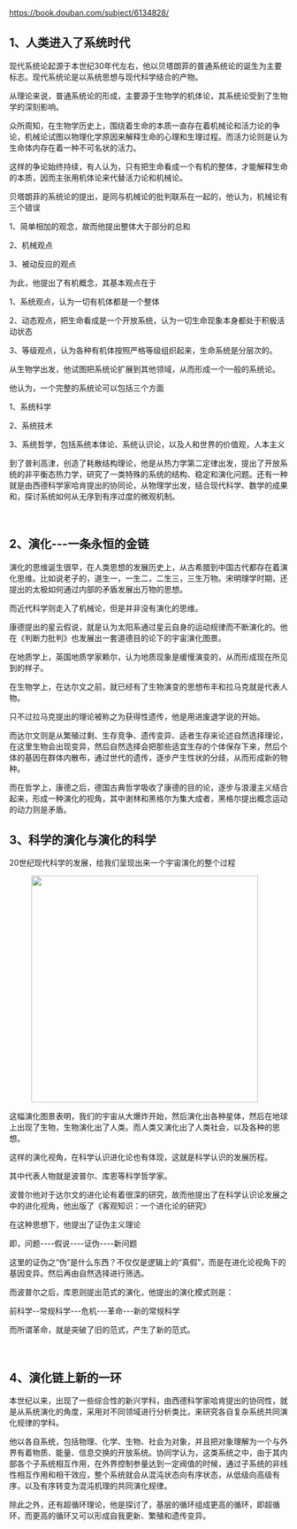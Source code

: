 <a href="http://link.zhihu.com/?target=https%3A//book.douban.com/subject/6134828/" data-draft-node="block" data-draft-type="link-card" class=" external" target="_blank" rel="nofollow noreferrer"><span class="invisible">https://</span><span class="visible">book.douban.com/subject</span><span class="invisible">/6134828/</span><span class="ellipsis"></span></a><h2>1、人类进入了系统时代</h2><p data-pid="Cdc0xFEu">现代系统论起源于本世纪30年代左右，他以贝塔朗菲的普通系统论的诞生为主要标志。现代系统论是以系统思想与现代科学结合的产物。</p><p data-pid="xXslGpb5">从理论来说，普通系统论的形成，主要源于生物学的机体论，其系统论受到了生物学的深刻影响。</p><p data-pid="eNd21kQQ">众所周知，在生物学历史上，围绕着生命的本质一直存在着机械论和活力论的争论，机械论试图以物理化学原因来解释生命的心理和生理过程。而活力论则是认为生命体内存在着一种不可名状的活力。</p><p data-pid="_2bch8yM">这样的争论始终持续，有人认为，只有把生命看成一个有机的整体，才能解释生命的本质，因而主张用机体论来代替活力论和机械论。</p><p data-pid="6b6wzJad">贝塔朗菲的系统论的提出，是同与机械论的批判联系在一起的，他认为，机械论有三个错误</p><p data-pid="WuBvWDDX">1、简单相加的观念，故而他提出整体大于部分的总和</p><p data-pid="dpSdyFjN">2、机械观点</p><p data-pid="7Xl71134">3、被动反应的观点</p><p data-pid="ONFttV3B">为此，他提出了有机概念，其基本观点在于</p><p data-pid="Un-CrEm0">1、系统观点，认为一切有机体都是一个整体</p><p data-pid="EFGJ4Uui">2、动态观点，把生命看成是一个开放系统，认为一切生命现象本身都处于积极活动状态</p><p data-pid="WQLPER7b">3、等级观点，认为各种有机体按照严格等级组织起来，生命系统是分层次的。</p><p data-pid="69W77a_B">从生物学出发，他试图把系统论扩展到其他领域，从而形成一个一般的系统论。</p><p data-pid="INcNj0-c">他认为，一个完整的系统论可以包括三个方面</p><p data-pid="oUBzhWP0">1、系统科学</p><p data-pid="99v5sAAz">2、系统技术</p><p data-pid="enO4qcP1">3、系统哲学，包括系统本体论、系统认识论，以及人和世界的价值观，人本主义</p><p data-pid="X0NJlzm4">到了普利高津，创造了耗散结构理论，他是从热力学第二定律出发，提出了开放系统的非平衡态热力学，研究了一类特殊的系统的结构、稳定和演化问题。还有一种就是由西德科学家哈肯提出的协同论，从物理学出发，结合现代科学、数学的成果和，探讨系统如何从无序到有序过度的微观机制。</p><p><br></p><h2>2、演化---一条永恒的金链</h2><p data-pid="8YHFT5Ew">演化的思维诞生很早，在人类思想的发展历史上，从古希腊到中国古代都存在着演化思维。比如说老子的，道生一，一生二，二生三，三生万物。宋明理学时期，还提出的太极如何通过内部的矛盾发展出万物的思想。</p><p data-pid="QfUNGtls">而近代科学则走入了机械论，但是并非没有演化的思维。</p><p data-pid="q2Yjypen">康德提出的星云假说，就是认为太阳系通过星云自身的运动规律而不断演化的。他在《判断力批判》也发展出一套道德目的论下的宇宙演化图景。</p><p data-pid="JQauKEKf">在地质学上，英国地质学家赖尔，认为地质现象是缓慢演变的，从而形成现在所见到的样子。</p><p data-pid="-NeRHND0">在生物学上，在达尔文之前，就已经有了生物演变的思想布丰和拉马克就是代表人物。</p><p data-pid="hca-psmJ">只不过拉马克提出的理论被称之为获得性遗传，他是用进废退学说的开始。</p><p data-pid="qy352RWj">而达尔文则是从繁殖过剩、生存竞争、遗传变异、适者生存来论述自然选择理论，在这里生物会出现变异，然后自然选择会把那些适宜生存的个体保存下来，然后个体的基因在群体内散布，通过世代的遗传，逐步产生性状的分歧，从而形成新的物种。</p><p data-pid="PmG5kToi">而在哲学上，康德之后，德国古典哲学吸收了康德的目的论，逐步与浪漫主义结合起来，形成一种演化的视角，其中谢林和黑格尔为集大成者，黑格尔提出概念运动的动力则是矛盾。</p><h2>3、科学的演化与演化的科学</h2><p data-pid="wFolIqaG">20世纪现代科学的发展，给我们呈现出来一个宇宙演化的整个过程</p><figure data-size="normal"><img src="https://picx.zhimg.com/v2-12a8446f5bf505eb0b1be56d6728189a_720w.jpg?source=d16d100b" data-caption="" data-size="normal" data-rawwidth="410" data-rawheight="539" class="content_image" width="410"></figure><p data-pid="Ir-VjLL5">这幅演化图景表明，我们的宇宙从大爆炸开始，然后演化出各种星体，然后在地球上出现了生物，生物演化出了人类。而人类又演化出了人类社会，以及各种的思想。</p><a href="https://www.zhihu.com/zvideo/1218639578544242688" data-draft-node="block" data-draft-type="link-card"></a><p data-pid="5s-Edrl-">这样的演化视角，在科学认识进化论也有体现，这就是科学认识的发展历程。</p><p data-pid="j2mtjYjO">其中代表人物就是波普尔、库恩等科学哲学家。</p><p data-pid="22QpTcgU">波普尔他对于达尔文的进化论有着很深的研究，故而他提出了在科学认识论发展之中的进化视角，他出版了《客观知识：一个进化论的研究》</p><p data-pid="0CxQKh4W">在这种思想下，他提出了证伪主义理论</p><p data-pid="vTJaj3MS">即，问题----假说----证伪----新问题</p><p data-pid="bYZVRYHm">这里的证伪之“伪”是什么东西？不仅仅是逻辑上的“真假”，而是在进化论视角下的基因变异。然后再由自然选择进行筛选。</p><p data-pid="jF1jrNg5">而波普尔之后，库恩则提出范式的演化，他提出的演化模式则是：</p><p data-pid="gYIXuA4X">前科学--常规科学---危机---革命---新的常规科学</p><p data-pid="sWVDAXiq">而所谓革命，就是突破了旧的范式，产生了新的范式。</p><p><br></p><h2>4、演化链上新的一环</h2><p data-pid="m-wBUgUz">本世纪以来，出现了一些综合性的新兴学科，由西德科学家哈肯提出的协同性，就是从系统演化的角度，采用对不同领域进行分析类比，来研究各自复杂系统共同演化规律的学科。</p><p data-pid="_d7bYKeF">他以各自系统，包括物理、化学、生物、社会为对象，并且把对象理解为一个与外界有着物质、能量、信息交换的开放系统。协同学认为，这类系统之中，由于其内部各个子系统相互作用，在外界控制参量达到一定阀值的时候，通过子系统的非线性相互作用和相干效应，整个系统就会从混沌状态向有序状态，从低级向高级有序，以及有序转变为混沌机理的共同演化规律。</p><p data-pid="Mmzymlog">除此之外，还有超循环理论，他是探讨了，基层的循环组成更高的循环，即超循环，而更高的循环又可以形成自我更新、繁殖和遗传变异。</p><p></p>